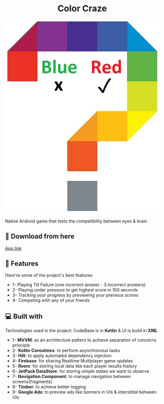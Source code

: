 <h1 align="center" id="title">Color Craze</h1>

<p align="center"><img src="https://github.com/mossssama/ColorGame/blob/main/app/src/main/res/drawable/ic_game.jpg" alt="project-image"></p>

<p id="description">Native Android game that tests the compatibility between eyes &amp; brain</p>

<h2>🚀 Download from here</h2>

[App link](https://www.amazon.ca/mossssama-ColorCraze/dp/B0DF5W6WT3)

  
  
<h2>🧐 Features</h2>

Here're some of the project's best features:

*   1- Playing Till Failure (one incorrect answer - 3 incorrect answers)
*   2- Playing under pressure to get highest score in 100 seconds
*   3- Tracking your progress by previewing your previous scores
*   4- Competing with any of your friends

  
  
<h2>💻 Built with</h2>

Technologies used in the project: CodeBase is in **Kotlin** & UI is build in **XML**

*   1- **MVVM**: as an architecture pattern to achieve separation of concerns principle
*   2- **Kotlin Coroutines**: to perform asynchronous tasks
*   3- **Hilt**: to apply automated dependency injection
*   4- **Firebase**: for sharing Realtime Multiplayer game updates
*   5- **Room**: for storing local data like each player results history
*   6- **JetPack DataStore**: for storing simple states we want to observe
*   7- **Navigation Component**: to manage navigation between screens(fragments)
*   8- **Timber**: to achieve better logging
*   9- **Google Ads**: to preview ads like _banners_ in UIs & _interstitial_ between UIs
